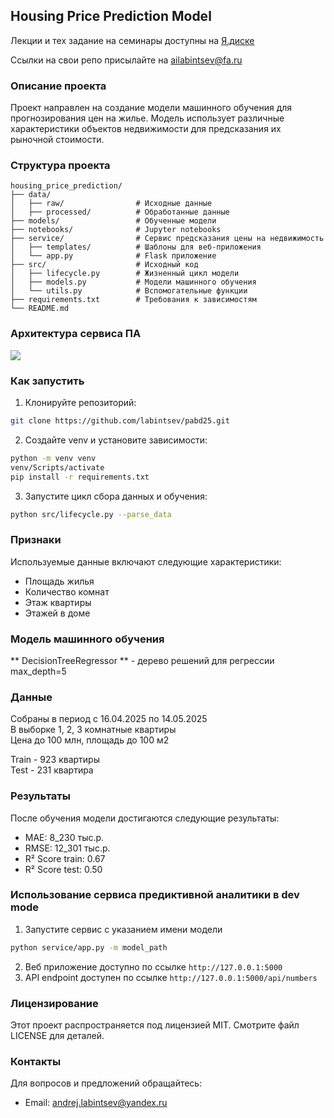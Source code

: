 ## Housing Price Prediction Model

Лекции и тех задание на семинары доступны на [Я.диске](https://disk.yandex.ru/d/vDb3HPumZ2xK0w)  

Ссылки на свои репо присылайте на ailabintsev@fa.ru  

### Описание проекта
Проект направлен на создание модели машинного обучения для прогнозирования цен на жилье. Модель использует различные характеристики объектов недвижимости для предсказания их рыночной стоимости.

### Структура проекта
```
housing_price_prediction/
├── data/
│   ├── raw/                # Исходные данные
│   ├── processed/          # Обработанные данные
├── models/                 # Обученные модели
├── notebooks/              # Jupyter notebooks
├── service/                # Сервис предсказания цены на недвижимость
│   ├── templates/          # Шаблоны для веб-приложения
│   └── app.py              # Flask приложение
├── src/                    # Исходный код
│   ├── lifecycle.py        # Жизненный цикл модели
│   ├── models.py           # Модели машинного обучения
│   └── utils.py            # Вспомогательные функции
├── requirements.txt        # Требования к зависимостям
└── README.md
```

### Архитектура сервиса ПА
![](img/arch.png)


### Как запустить
1. Клонируйте репозиторий:
```bash
git clone https://github.com/labintsev/pabd25.git
```

2. Создайте venv и установите зависимости:
```bash
python -m venv venv
venv/Scripts/activate
pip install -r requirements.txt
```

3. Запустите цикл сбора данных и обучения:
```bash
python src/lifecycle.py --parse_data
```

### Признаки
Используемые данные включают следующие характеристики:
* Площадь жилья
* Количество комнат
* Этаж квартиры
* Этажей в доме

### Модель машинного обучения
** DecisionTreeRegressor ** - дерево решений для регрессии  
max_depth=5  

### Данные
Собраны в период с 16.04.2025 по 14.05.2025  
В выборке 1, 2, 3 комнатные квартиры  
Цена до 100 млн, площадь до 100 м2  

Train - 923 квартиры  
Test - 231 квартира  

### Результаты
После обучения модели  достигаются следующие результаты:
* MAE: 8_230 тыс.р.
* RMSE: 12_301 тыс.р. 
* R² Score train: 0.67
* R² Score test: 0.50

### Использование сервиса предиктивной аналитики в dev mode
1. Запустите сервис с указанием имени модели
```sh
python service/app.py -m model_path
```
2. Веб приложение доступно по ссылке `http://127.0.0.1:5000` 
3. API endpoint доступен  по ссылке `http://127.0.0.1:5000/api/numbers`


### Лицензирование
Этот проект распространяется под лицензией MIT. 
Смотрите файл LICENSE для деталей.

### Контакты
Для вопросов и предложений обращайтесь:
* Email: andrej.labintsev@yandex.ru
